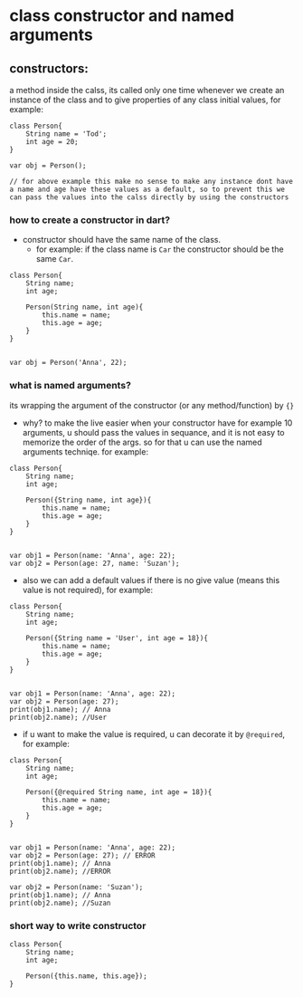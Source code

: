 # class constructor and named arguments
## constructors: 
a method inside the calss, its called only one time whenever we create an instance of the class and to give properties of any class initial values, for example:
``` 
class Person{
    String name = 'Tod';
    int age = 20;
}

var obj = Person();

// for above example this make no sense to make any instance dont have a name and age have these values as a default, so to prevent this we can pass the values into the calss directly by using the constructors
```
### how to create a constructor in dart?
- constructor should have the same name of the class.
    - for example: if the class name is `Car` the constructor should be the same `Car`.


```
class Person{
    String name;
    int age;

    Person(String name, int age){
        this.name = name;
        this.age = age;
    }
}


var obj = Person('Anna', 22);
```

### what is named arguments?
its wrapping the argument of the constructor (or any method/function) by `{}`
- why? to make the live easier when your constructor have for example 10 arguments, u should pass the values in sequance, and it is not easy to memorize the order of the args. so for that u can use the named arguments techniqe. for example:
```
class Person{
    String name;
    int age;

    Person({String name, int age}){
        this.name = name;
        this.age = age;
    }
}


var obj1 = Person(name: 'Anna', age: 22);
var obj2 = Person(age: 27, name: 'Suzan');

```
- also we can add a default values if there is no give value (means this value is not required), for example:
```
class Person{
    String name;
    int age;

    Person({String name = 'User', int age = 18}){
        this.name = name;
        this.age = age;
    }
}


var obj1 = Person(name: 'Anna', age: 22);
var obj2 = Person(age: 27);
print(obj1.name); // Anna
print(obj2.name); //User
```
- if u want to make the value is required, u can decorate it by `@required`, for example:
```
class Person{
    String name;
    int age;

    Person({@required String name, int age = 18}){
        this.name = name;
        this.age = age;
    }
}


var obj1 = Person(name: 'Anna', age: 22);
var obj2 = Person(age: 27); // ERROR
print(obj1.name); // Anna
print(obj2.name); //ERROR

var obj2 = Person(name: 'Suzan'); 
print(obj1.name); // Anna
print(obj2.name); //Suzan
```

### short way to write constructor
```
class Person{
    String name;
    int age;

    Person({this.name, this.age});
}
```